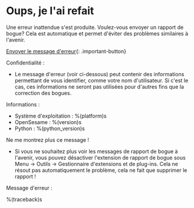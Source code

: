 # Oups, je l'ai refait

Une erreur inattendue s'est produite. Voulez-vous envoyer un rapport de bogue? Cela est automatique et permet d'éviter des problèmes similaires à l'avenir.

[Envoyer le message d'erreur](opensesame://event.bug_report_send){: .important-button}

Confidentialité :

- Le message d'erreur (voir ci-dessous) peut contenir des informations permettant de vous identifier, comme votre nom d'utilisateur. Si c'est le cas, ces informations ne seront pas utilisées pour d'autres fins que la correction des bogues.

Informations :

- Système d'exploitation : %(platform)s
- OpenSesame : %(version)s
- Python : %(python_version)s

Ne me montrez plus ce message !

- Si vous ne souhaitez plus voir les messages de rapport de bogue à l'avenir, vous pouvez désactiver l'extension de rapport de bogue sous Menu → Outils → Gestionnaire d'extensions et de plug-ins. Cela ne résout pas automatiquement le problème, cela ne fait que supprimer le rapport !

Message d'erreur :

%(traceback)s